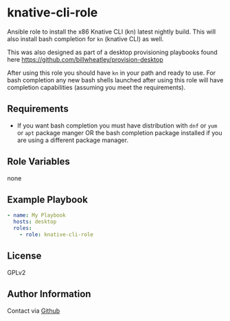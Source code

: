 knative-cli-role
===============
Ansible role to install the x86 Knative CLI (kn) latest nightly build. This will also install bash completion for `kn` (knative CLI) as well.

This was also designed as part of a desktop provisioning playbooks found here <https://github.com/billwheatley/provision-desktop>

After using this role you should have `kn` in your path and ready to use.  For bash completion any new bash shells launched after using this role will have completion capabilities (assuming you meet the requirements).

Requirements
------------

- If you want bash completion you must have distribution with `dnf` or `yum` or `apt` package manger OR the bash completion package installed if you are using a different package manager.

Role Variables
--------------

none

Example Playbook
----------------

```yaml
- name: My Playbook
  hosts: desktop
  roles:
    - role: knative-cli-role
```

License
-------

GPLv2

Author Information
------------------

Contact via [Github](https://github.com/billwheatley/)